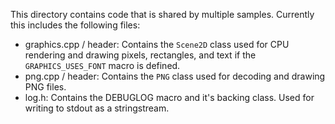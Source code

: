 This directory contains code that is shared by multiple samples. Currently this includes the following files:

- graphics.cpp / header: Contains the `Scene2D` class used for CPU rendering and drawing pixels, rectangles, and text if the `GRAPHICS_USES_FONT` macro is defined.
- png.cpp / header: Contains the `PNG` class used for decoding and drawing PNG files.
- log.h: Contains the DEBUGLOG macro and it's backing class. Used for writing to stdout as a stringstream.

